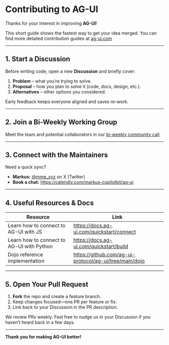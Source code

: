 # Contributing to AG-UI

Thanks for your interest in improving **AG-UI**!

This short guide shows the fastest way to get your idea merged.
You can find more detailed contribution guides at [ag-ui.com](ag-ui.com) 

---

## 1. Start a Discussion

Before writing code, open a new **Discussion** and briefly cover:

1. **Problem** – what you’re trying to solve.
2. **Proposal** – how you plan to solve it (code, docs, design, etc.).
3. **Alternatives** – other options you considered.

Early feedback keeps everyone aligned and saves re-work.

---

## 2. Join a Bi-Weekly Working Group

Meet the team and potential collaborators in our [bi-weekly community call](https://lu.ma/calendar/manage/cal-DBw2gK428IQbiSO).

---

## 3. Connect with the Maintainers

Need a quick sync?

- **Markus:** [@mme_xyz](https://twitter.com/mme_xyz) on X (Twitter)
- **Book a chat:** <https://calendly.com/markus-copilotkit/ag-ui>

---

## 4. Useful Resources & Docs

| Resource                                  | Link                                                     |
| ----------------------------------------- | -------------------------------------------------------- |
| Learn how to connect to AG-UI with JS     | <https://docs.ag-ui.com/quickstart/connect>              |
| Learn how to connect to AG-UI with Python | <https://docs.ag-ui.com/quickstart/build>                |
| Dojo reference implementation             | <https://github.com/ag-ui-protocol/ag-ui/tree/main/dojo> |

---

## 5. Open Your Pull Request

1. **Fork** the repo and create a feature branch.
2. Keep changes focused—one PR per feature or fix.
3. Link back to your Discussion in the PR description.

We review PRs weekly. Feel free to nudge us in your Discussion if you haven’t heard back in a few days.

---

**Thank you for making AG-UI better!**
